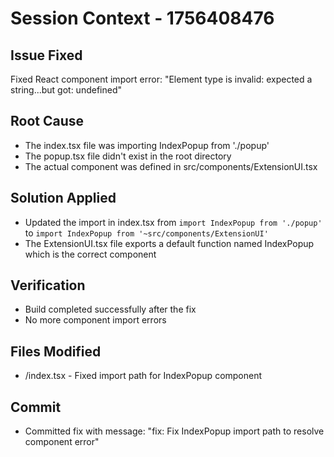 # Session Context - 1756408476

## Issue Fixed
Fixed React component import error: "Element type is invalid: expected a string...but got: undefined"

## Root Cause
- The index.tsx file was importing IndexPopup from './popup' 
- The popup.tsx file didn't exist in the root directory
- The actual component was defined in src/components/ExtensionUI.tsx

## Solution Applied
- Updated the import in index.tsx from `import IndexPopup from './popup'` to `import IndexPopup from '~src/components/ExtensionUI'`
- The ExtensionUI.tsx file exports a default function named IndexPopup which is the correct component

## Verification
- Build completed successfully after the fix
- No more component import errors

## Files Modified
- /index.tsx - Fixed import path for IndexPopup component

## Commit
- Committed fix with message: "fix: Fix IndexPopup import path to resolve component error"